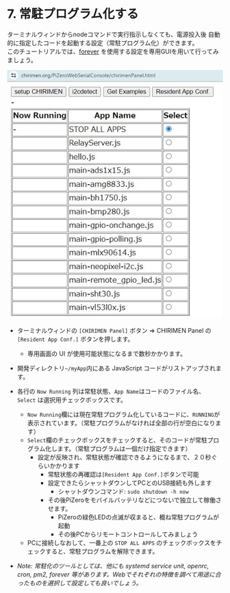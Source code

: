 # 7. 常駐プログラム化する
ターミナルウィンドからnodeコマンドで実行指示しなくても、電源投入後 自動的に指定したコードを起動する設定（常駐プログラム化）ができます。</br>
このチュートリアルでは、[forever](https://www.npmjs.com/package/forever) を使用する設定を専用GUIを用いて行ってみましょう。

![Resident App Conf.](./imgs/residentappconf.jpg)

* ターミナルウィンドの ```[CHIRIMEN Panel]``` ボタン ⇒ CHIRIMEN Panel の ```[Resident App Conf.]``` ボタンを押します。 
  * 専用画面の UI が使用可能状態になるまで数秒かかります。
* 開発ディレクトリ```~/myApp```内にある JavaScript コードがリストアップされます。
* 各行の ```Now Running``` 列は常駐状態、```App Name```はコードのファイル名、```Select``` は選択用チェックボックスです。
  * ```Now Running```欄には現在常駐プログラム化しているコードに、```RUNNING```が表示されています。（常駐プログラムがなければ全部の行が空白になります）
  * ```Select```欄のチェックボックスをチェックすると、そのコードが常駐プログラム化します。（常駐プログラムは一個だけ指定できます）
    * 設定が反映され、常駐状態が確認できるようになるまで、２０秒ぐらいかかります
      * 常駐状態の再確認は```[Resident App Conf.]```ボタンで可能
      * 設定できたらシャットダウンしてPCとのUSB接続も外します
        * シャットダウンコマンド: ```sudo shutdown -h now```
      * その後PiZeroをモバイルバッテリなどにつないで独立して稼働させます。
        * PiZeroの緑色LEDの点滅が収まると、概ね常駐プログラムが起動
        * その後PCからリモートコントロールしてみましょう
  * PCに接続しなおして、一番上の ```STOP ALL APPS``` のチェックボックスをチェックすると、常駐プログラムを解除できます。


* *Note: 常駐化のツールとしては、他にも systemd service unit, openrc, cron, pm2, forever 等があります。Webでそれぞれの特徴を調べて用途に合ったものを選択して設定しても良いでしょう。*